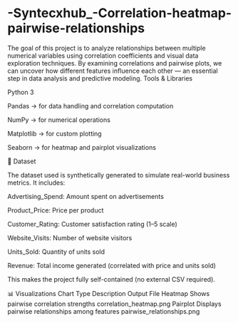 # -Syntecxhub_-Correlation-heatmap-pairwise-relationships
The goal of this project is to analyze relationships between multiple numerical variables using correlation coefficients and visual data exploration techniques. By examining correlations and pairwise plots, we can uncover how different features influence each other — an essential step in data analysis and predictive modeling.
Tools & Libraries

Python 3

Pandas → for data handling and correlation computation

NumPy → for numerical operations

Matplotlib → for custom plotting

Seaborn → for heatmap and pairplot visualizations

🧮 Dataset

The dataset used is synthetically generated to simulate real-world business metrics.
It includes:

Advertising_Spend: Amount spent on advertisements

Product_Price: Price per product

Customer_Rating: Customer satisfaction rating (1–5 scale)

Website_Visits: Number of website visitors

Units_Sold: Quantity of units sold

Revenue: Total income generated (correlated with price and units sold)

This makes the project fully self-contained (no external CSV required).

📊 Visualizations
Chart Type	Description	Output File
Heatmap	Shows pairwise correlation strengths	correlation_heatmap.png
Pairplot	Displays pairwise relationships among features	pairwise_relationships.png
